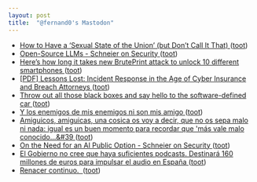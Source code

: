 ```yaml
---
layout: post
title:  "@fernand0's Mastodon"
---
```

*  [How to Have a ‘Sexual State of the Union’ (but Don’t Call It That) ](https://lifehacker.com/how-to-have-a-sexual-state-of-the-union-but-don-t-ca-185053613) ([toot](https://mastodon.social/@fernand0/110599463998928141))
*  [Open-Source LLMs - Schneier on Security ](https://www.schneier.com/blog/archives/2023/06/open-source-llms.htm) ([toot](https://mastodon.social/@fernand0/110599170056912501))
*  [Here’s how long it takes new BrutePrint attack to unlock 10 different smartphones ](https://arstechnica.com/information-technology/2023/05/hackers-can-brute-force-fingerprint-authentication-of-android-devices) ([toot](https://mastodon.social/@fernand0/110598934195926485))
*  [[PDF] Lessons Lost: Incident Response in the Age of Cyber Insurance and Breach Attorneys   ](https://www.usenix.org/system/files/sec23fall-prepub-292-woods.pdf) ([toot](https://mastodon.social/@fernand0/110598801220011919))
*  [Throw out all those black boxes and say hello to the software-defined car ](https://arstechnica.com/cars/2023/05/throw-out-all-those-black-boxes-and-say-hello-to-the-software-defined-car) ([toot](https://mastodon.social/@fernand0/110598522492971210))
*  [Y los enemigos de mis enemigos ni son mis amigo ](https://mastodon.social/@fernand0/110598491457374218) ([toot](https://mastodon.social/@fernand0/110598491457374218))
*  [Amiguicos, amiguicas, una cosica os voy a decir, que no os sepa malo ni nada: igual es un buen momento para recordar que &#39;más vale malo conocido...&#39 ](https://mastodon.social/@fernand0/110598322403436148) ([toot](https://mastodon.social/@fernand0/110598322403436148))
*  [On the Need for an AI Public Option - Schneier on Security ](https://www.schneier.com/blog/archives/2023/06/on-the-need-for-an-ai-public-option.htm) ([toot](https://mastodon.social/@fernand0/110598312483740535))
*  [El Gobierno no cree que haya suficientes podcasts. Destinará 160 millones de euros para impulsar el audio en España ](https://www.xataka.com/audio/gobierno-no-cree-que-haya-suficientes-podcasts-destinara-160-millones-euros-para-impulsar-audio-espan) ([toot](https://mastodon.social/@fernand0/110598090856782519))
*  [Renacer continuo.  ](https://avecesunafoto.wordpress.com/2023/06/23/renacer-continuo) ([toot](https://mastodon.social/@fernand0/110594647213492298))
